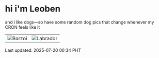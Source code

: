 # hi i'm Leoben

and i like dogs—so have some random dog pics that change whenever my CRON feels like it

|  |  |
|--------|----------|
| ![Borzoi](https://random-dog-vercel.vercel.app/api/random-borzoi?v=1752942894) | ![Labrador](https://random-dog-vercel.vercel.app/api/random-labrador?v=1752942894) |

Last updated: 2025-07-20 00:34 PHT
